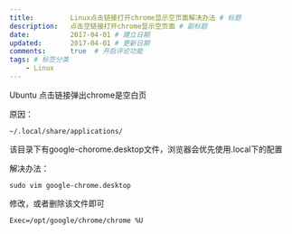 ```yaml
---
title:         Linux点击链接打开chrome显示空页面解决办法 # 标题
description:   点击空链接打开chrome显示空页面 # 副标题
date:          2017-04-01 # 建立日期
updated:       2017-04-01 # 更新日期
comments:      true  # 开启评论功能
tags: # 标签分类
    - Linux
---
```



Ubuntu 点击链接弹出chrome是空白页

原因：

```
~/.local/share/applications/
```
该目录下有google-chorome.desktop文件，浏览器会优先使用.local下的配置

解决办法：
```
sudo vim google-chrome.desktop
```
修改，或者删除该文件即可
```
Exec=/opt/google/chrome/chrome %U
```

